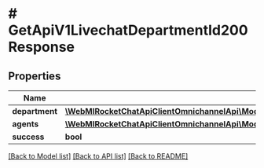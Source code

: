 # # GetApiV1LivechatDepartmentId200Response

## Properties

Name | Type | Description | Notes
------------ | ------------- | ------------- | -------------
**department** | [**\WebMIRocketChatApiClientOmnichannelApi\Model\GetApiV1LivechatDepartmentId200ResponseDepartment**](GetApiV1LivechatDepartmentId200ResponseDepartment.md) |  | [optional]
**agents** | [**\WebMIRocketChatApiClientOmnichannelApi\Model\GetApiV1LivechatDepartmentId200ResponseAgentsInner[]**](GetApiV1LivechatDepartmentId200ResponseAgentsInner.md) |  | [optional]
**success** | **bool** |  | [optional]

[[Back to Model list]](../../README.md#models) [[Back to API list]](../../README.md#endpoints) [[Back to README]](../../README.md)

